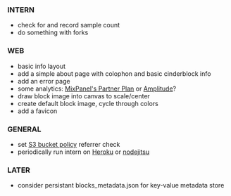 
### INTERN
- check for and record sample count
- do something with forks

### WEB
- basic info layout
- add a simple about page with colophon and basic cinderblock info
- add an error page
- some analytics: [MixPanel's Partner Plan](https://mixpanel.com/free/) or [Amplitude](https://amplitude.com)?
- draw block image into canvas to scale/center
- create default block image, cycle through colors
- add a favicon

### GENERAL
- set [S3 bucket policy](https://docs.aws.amazon.com/AmazonS3/latest/dev/example-bucket-policies.html) referrer check
- periodically run intern on [Heroku](https://www.heroku.com/) or [nodejitsu](https://www.nodejitsu.com/)

### LATER
- consider persistant blocks_metadata.json for key-value metadata store
